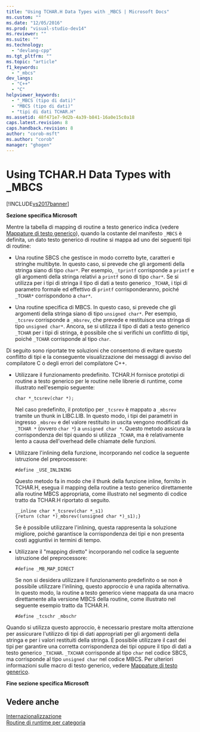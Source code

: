 ```yaml
---
title: "Using TCHAR.H Data Types with _MBCS | Microsoft Docs"
ms.custom: ""
ms.date: "12/05/2016"
ms.prod: "visual-studio-dev14"
ms.reviewer: ""
ms.suite: ""
ms.technology: 
  - "devlang-cpp"
ms.tgt_pltfrm: ""
ms.topic: "article"
f1_keywords: 
  - "_mbcs"
dev_langs: 
  - "C++"
  - "C"
helpviewer_keywords: 
  - "_MBCS (tipo di dati)"
  - "MBCS (tipo di dati)"
  - "tipi di dati TCHAR.H"
ms.assetid: 48f471e7-9d2b-4a39-b841-16a0e15c0a18
caps.latest.revision: 8
caps.handback.revision: 8
author: "corob-msft"
ms.author: "corob"
manager: "ghogen"
---
```

# Using TCHAR.H Data Types with _MBCS
[!INCLUDE[vs2017banner](../assembler/inline/includes/vs2017banner.md)]

**Sezione specifica Microsoft**  
  
 Mentre la tabella di mapping di routine a testo generico indica \(vedere [Mappature di testo generico](../c-runtime-library/generic-text-mappings.md)\), quando la costante del manifesto `_MBCS` è definita, un dato testo generico di routine si mappa ad uno dei seguenti tipi di routine:  
  
-   Una routine SBCS che gestisce in modo corretto byte, caratteri e stringhe multibyte.  In questo caso, si prevede che gli argomenti della stringa siano di tipo `char*`.  Per esempio, `_tprintf` corrisponde a `printf` e gli argomenti della stringa relativi a `printf` sono di tipo `char*`.  Se si utilizza per i tipi di stringa il tipo di dati a testo generico `_TCHAR`, i tipi di parametro formale ed effettivo di `printf` corrisponderanno, poiché `_TCHAR*` corrispondono a `char*`.  
  
-   Una routine specifica di MBCS.  In questo caso, si prevede che gli argomenti della stringa siano di tipo `unsigned char*`.  Per esempio, `_tcsrev` corrisponde a `_mbsrev`, che prevede e restituisce una stringa di tipo `unsigned char*`.  Ancora, se si utilizza il tipo di dati a testo generico `_TCHAR` per i tipi di stringa, è possibile che si verifichi un conflitto di tipi, poiché `_TCHAR` corrisponde al tipo `char`.  
  
 Di seguito sono riportate tre soluzioni che consentono di evitare questo conflitto di tipi e la conseguente visualizzazione dei messaggi di avviso del compilatore C o degli errori del compilatore C\+\+.  
  
-   Utilizzare il funzionamento predefinito.  TCHAR.H fornisce prototipi di routine a testo generico per le routine nelle librerie di runtime, come illustrato nell'esempio seguente:  
  
    ```  
    char *_tcsrev(char *);  
    ```  
  
     Nel caso predefinito, il prototipo per `_tcsrev` è mappato a `_mbsrev` tramite un thunk in LIBC.LIB.  In questo modo, i tipi dei parametri in ingresso `_mbsrev` e del valore restituito in uscita vengono modificati da `_TCHAR *` \(ovvero `char *`\) a `unsigned char *`.  Questo metodo assicura la corrispondenza dei tipi quando si utilizza `_TCHAR`, ma è relativamente lento a causa dell'overhead delle chiamate delle funzioni.  
  
-   Utilizzare l'inlining della funzione, incorporando nel codice la seguente istruzione del preprocessore:  
  
    ```  
    #define _USE_INLINING  
    ```  
  
     Questo metodo fa in modo che il thunk della funzione inline, fornito in TCHAR.H, esegua il mapping della routine a testo generico direttamente alla routine MBCS appropriata,  come illustrato nel segmento di codice tratto da TCHAR.H riportato di seguito.  
  
    ```  
    __inline char *_tcsrev(char *_s1)  
    {return (char *)_mbsrev((unsigned char *)_s1);}  
    ```  
  
     Se è possibile utilizzare l'inlining, questa rappresenta la soluzione migliore, poiché garantisce la corrispondenza dei tipi e non presenta costi aggiuntivi in termini di tempo.  
  
-   Utilizzare il "mapping diretto" incorporando nel codice la seguente istruzione del preprocessore:  
  
    ```  
    #define _MB_MAP_DIRECT  
    ```  
  
     Se non si desidera utilizzare il funzionamento predefinito o se non è possibile utilizzare l'inlining, questo approccio è una rapida alternativa.  In questo modo, la routine a testo generico viene mappata da una macro direttamente alla versione MBCS della routine, come illustrato nel seguente esempio tratto da TCHAR.H.  
  
    ```  
    #define _tcschr _mbschr  
    ```  
  
 Quando si utilizza questo approccio, è necessario prestare molta attenzione per assicurare l'utilizzo di tipi di dati appropriati per gli argomenti della stringa e per i valori restituiti della stringa.  È possibile utilizzare il cast dei tipi per garantire una corretta corrispondenza dei tipi oppure il tipo di dati a testo generico `_TXCHAR`.  `_TXCHAR` corrisponde al tipo `char` nel codice SBCS, ma corrisponde al tipo `unsigned char` nel codice MBCS.  Per ulteriori informazioni sulle macro di testo generico, vedere [Mappature di testo generico](../c-runtime-library/generic-text-mappings.md).  
  
 **Fine sezione specifica Microsoft**  
  
## Vedere anche  
 [Internazionalizzazione](../c-runtime-library/internationalization.md)   
 [Routine di runtime per categoria](../c-runtime-library/run-time-routines-by-category.md)